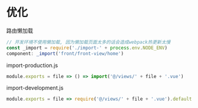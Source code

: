 # 优化

路由懒加载

```js
// 开发环境不使用懒加载, 因为懒加载页面太多的话会造成webpack热更新太慢
const _import = require('./import-' + process.env.NODE_ENV)
component: _import('front/front-view/home')
```

import-production.js

```js
module.exports = file => () => import('@/views/' + file + '.vue')
```

import-development.js

```js
module.exports = file => require('@/views/' + file + '.vue').default
```

